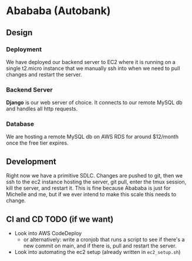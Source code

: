# Abababa (Autobank)

## Design

### Deployment

We have deployed our backend server to EC2 where it is running on a single t2.micro instance that we manually ssh into when we need to pull changes and restart the server.

### Backend Server

**Django** is our web server of choice. It connects to our remote MySQL db and handles all http requests.

### Database

We are hosting a remote MySQL db on AWS RDS for around $12/month once the free tier expires.

## Development

Right now we have a primitive SDLC. Changes are pushed to git, then we ssh to the ec2 instance hosting the server, git pull, enter the tmux session, kill the server, and restart it. This is fine because Abababa is just for Michelle and me, but if we ever intend to make this scale this needs to change.

## CI and CD TODO (if we want)

- Look into AWS CodeDeploy
  - or alternatively: write a cronjob that runs a script to see if there's a new commit on main, and if there is, pull and restart the server.
- Look into automating the ec2 setup (already written in `ec2_setup.sh`)
